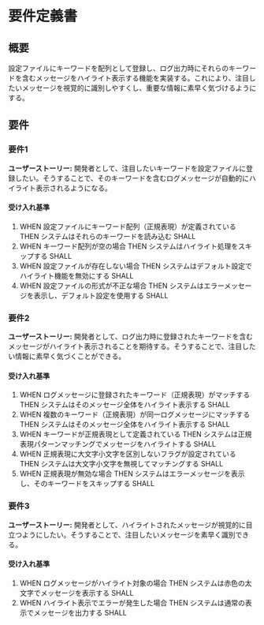 # 要件定義書

## 概要

設定ファイルにキーワードを配列として登録し、ログ出力時にそれらのキーワードを含むメッセージをハイライト表示する機能を実装する。これにより、注目したいメッセージを視覚的に識別しやすくし、重要な情報に素早く気づけるようにする。

## 要件

### 要件1

**ユーザーストーリー:** 開発者として、注目したいキーワードを設定ファイルに登録したい。そうすることで、そのキーワードを含むログメッセージが自動的にハイライト表示されるようになる。

#### 受け入れ基準

1. WHEN 設定ファイルにキーワード配列（正規表現）が定義されている THEN システムはそれらのキーワードを読み込む SHALL
2. WHEN キーワード配列が空の場合 THEN システムはハイライト処理をスキップする SHALL
3. WHEN 設定ファイルが存在しない場合 THEN システムはデフォルト設定でハイライト機能を無効にする SHALL
4. WHEN 設定ファイルの形式が不正な場合 THEN システムはエラーメッセージを表示し、デフォルト設定を使用する SHALL

### 要件2

**ユーザーストーリー:** 開発者として、ログ出力時に登録されたキーワードを含むメッセージがハイライト表示されることを期待する。そうすることで、注目したい情報に素早く気づくことができる。

#### 受け入れ基準

1. WHEN ログメッセージに登録されたキーワード（正規表現）がマッチする THEN システムはそのメッセージ全体をハイライト表示する SHALL
2. WHEN 複数のキーワード（正規表現）が同一ログメッセージにマッチする THEN システムはそのメッセージ全体をハイライト表示する SHALL
3. WHEN キーワードが正規表現として定義されている THEN システムは正規表現パターンマッチングでメッセージをハイライトする SHALL
4. WHEN 正規表現に大文字小文字を区別しないフラグが設定されている THEN システムは大文字小文字を無視してマッチングする SHALL
5. WHEN 正規表現が無効な場合 THEN システムはエラーメッセージを表示し、そのキーワードをスキップする SHALL

### 要件3

**ユーザーストーリー:** 開発者として、ハイライトされたメッセージが視覚的に目立つようにしたい。そうすることで、注目したいメッセージを素早く識別できる。

#### 受け入れ基準

1. WHEN ログメッセージがハイライト対象の場合 THEN システムは赤色の太文字でメッセージを表示する SHALL
2. WHEN ハイライト表示でエラーが発生した場合 THEN システムは通常の表示でメッセージを出力する SHALL


